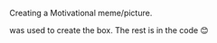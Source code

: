 Creating a Motivational meme/picture.
<div class=""></div> was used to create the box.
The rest is in the code 😊
